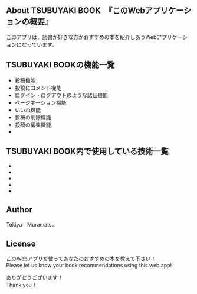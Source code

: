 ## About TSUBUYAKI BOOK　『このWebアプリケーションの概要』
このアプリは、読書が好きな方がおすすめの本を紹介しあうWebアプリケーションになっています。

## TSUBUYAKI BOOKの機能一覧
- 投稿機能
- 投稿にコメント機能
- ログイン・ログアウトのような認証機能
- ページネーション機能
- いいね機能
- 投稿の削除機能
- 投稿の編集機能
- 


## TSUBUYAKI BOOK内で使用している技術一覧

- 
- 
- 
- 
- 

## Author
Tokiya　Muramatsu

## License
このWebアプリを使ってあなたのおすすめの本を教えて下さい！
<br>
Please let us know your book recommendations using this web app!

ありがとうございます！
<br>
Thank you！
  
